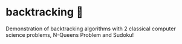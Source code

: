 # backtracking :arrows_counterclockwise:
Demonstration of backtracking algorithms with 2 classical computer science problems, N-Queens Problem and Sudoku!
